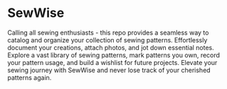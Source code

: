 # SewWise

Calling all sewing enthusiasts - this repo provides a seamless way to catalog and organize your collection of sewing patterns. Effortlessly document your creations, attach photos, and jot down essential notes. Explore a vast library of sewing patterns, mark patterns you own, record your pattern usage, and build a wishlist for future projects. Elevate your sewing journey with SewWise and never lose track of your cherished patterns again.
